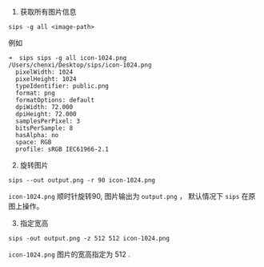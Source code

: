 1. 获取所有图片信息

```
sips -g all <image-path>
```

例如
```
➜  sips sips -g all icon-1024.png
/Users/chenxi/Desktop/sips/icon-1024.png
  pixelWidth: 1024
  pixelHeight: 1024
  typeIdentifier: public.png
  format: png
  formatOptions: default
  dpiWidth: 72.000
  dpiHeight: 72.000
  samplesPerPixel: 3
  bitsPerSample: 8
  hasAlpha: no
  space: RGB
  profile: sRGB IEC61966-2.1
```

2. 旋转图片

```
sips --out output.png -r 90 icon-1024.png 
```

`icon-1024.png` 顺时针旋转90, 图片输出为 `output.png` ， 默认情况下 `sips` 在原图上操作。


3. 指定宽高

```
sips -out output.png -z 512 512 icon-1024.png
```
`icon-1024.png` 图片的宽高指定为 512 .